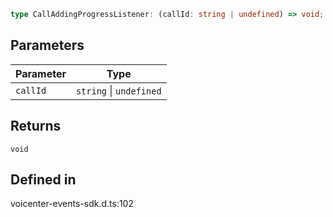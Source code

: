 ```ts
type CallAddingProgressListener: (callId: string | undefined) => void;
```

## Parameters

| Parameter | Type |
| ------ | ------ |
| `callId` | `string` \| `undefined` |

## Returns

`void`

## Defined in

voicenter-events-sdk.d.ts:102
